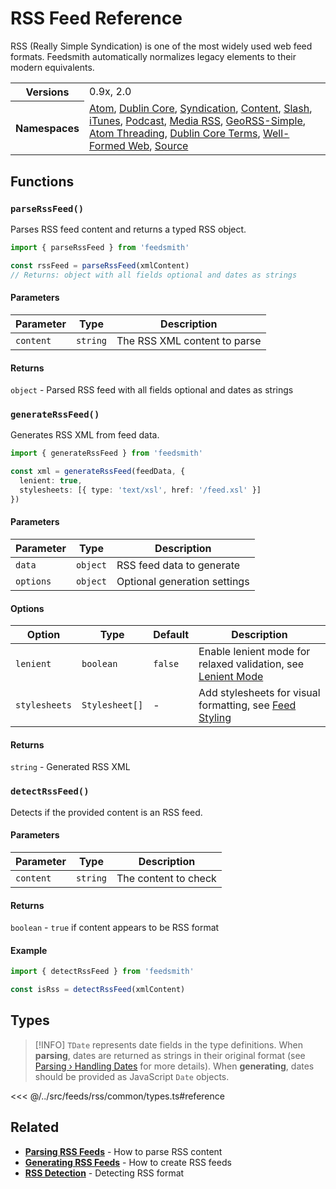 # RSS Feed Reference

RSS (Really Simple Syndication) is one of the most widely used web feed formats. Feedsmith automatically normalizes legacy elements to their modern equivalents.

<table>
  <tbody>
    <tr>
      <th>Versions</th>
      <td>0.9x, 2.0</td>
    </tr>
    <tr>
      <th>Namespaces</th>
      <td>
        <a href="/reference/namespaces/atom">Atom</a>,
        <a href="/reference/namespaces/dc">Dublin Core</a>,
        <a href="/reference/namespaces/sy">Syndication</a>,
        <a href="/reference/namespaces/content">Content</a>,
        <a href="/reference/namespaces/slash">Slash</a>,
        <a href="/reference/namespaces/itunes">iTunes</a>,
        <a href="/reference/namespaces/podcast">Podcast</a>,
        <a href="/reference/namespaces/media">Media RSS</a>,
        <a href="/reference/namespaces/georss">GeoRSS-Simple</a>,
        <a href="/reference/namespaces/thr">Atom Threading</a>,
        <a href="/reference/namespaces/dcterms">Dublin Core Terms</a>,
        <a href="/reference/namespaces/wfw">Well-Formed Web</a>,
        <a href="/reference/namespaces/source">Source</a>
      </td>
    </tr>
  </tbody>
</table>

## Functions

### `parseRssFeed()`

Parses RSS feed content and returns a typed RSS object.

```typescript
import { parseRssFeed } from 'feedsmith'

const rssFeed = parseRssFeed(xmlContent)
// Returns: object with all fields optional and dates as strings
```

#### Parameters

| Parameter | Type | Description |
|-----------|------|-------------|
| `content` | `string` | The RSS XML content to parse |

#### Returns
`object` - Parsed RSS feed with all fields optional and dates as strings

### `generateRssFeed()`

Generates RSS XML from feed data.

```typescript
import { generateRssFeed } from 'feedsmith'

const xml = generateRssFeed(feedData, {
  lenient: true,
  stylesheets: [{ type: 'text/xsl', href: '/feed.xsl' }]
})
```

#### Parameters

| Parameter | Type | Description |
|-----------|------|-------------|
| `data` | `object` | RSS feed data to generate |
| `options` | `object` | Optional generation settings |

#### Options

| Option | Type | Default | Description |
|--------|------|---------|-------------|
| `lenient` | `boolean` | `false` | Enable lenient mode for relaxed validation, see [Lenient Mode](/generating/lenient-mode) |
| `stylesheets` | `Stylesheet[]` | - | Add stylesheets for visual formatting, see [Feed Styling](/generating/styling) |

#### Returns
`string` - Generated RSS XML

### `detectRssFeed()`

Detects if the provided content is an RSS feed.

#### Parameters

| Parameter | Type | Description |
|-----------|------|-------------|
| `content` | `string` | The content to check |

#### Returns
`boolean` - `true` if content appears to be RSS format

#### Example
```typescript
import { detectRssFeed } from 'feedsmith'

const isRss = detectRssFeed(xmlContent)
```

## Types

> [!INFO]
> `TDate` represents date fields in the type definitions. When **parsing**, dates are returned as strings in their original format (see [Parsing › Handling Dates](/parsing/dates) for more details). When **generating**, dates should be provided as JavaScript `Date` objects.

<<< @/../src/feeds/rss/common/types.ts#reference

## Related

- **[Parsing RSS Feeds](/parsing/examples#rss-feed)** - How to parse RSS content
- **[Generating RSS Feeds](/generating/examples#rss-feed)** - How to create RSS feeds
- **[RSS Detection](/parsing/detecting)** - Detecting RSS format
